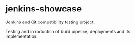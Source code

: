 # jenkins-showcase
Jenkins and Git compatibility testing project.

Testing and introduction of build pipeline, deployments and its implementation.